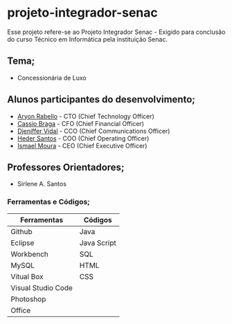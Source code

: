 # projeto-integrador-senac
Esse projeto refere-se ao Projeto Integrador Senac - Exigido para conclusão do curso Técnico em Informática pela instituição Senac.

## Tema;
* Concessionária de Luxo

## Alunos participantes do desenvolvimento;

* <a href="https://github.com/arriaoedu123">Aryon Rabello</a> - CTO (Chief Technology Officer)
* <a href="https://github.com/Cassimbas">Cassio Braga</a> - CFO (Chief Financial Officer)
* <a href="https://github.com/Djenifer-Vidal">Djeniffer Vidal</a> - CCO (Chief Communications Officer)
* <a href="https://github.com/MorcegoH">Heder Santos</a><a href=""></a> - COO (Chief Operating Officer)
* <a href="https://github.com/IsmaelMoura">Ismael Moura</a> - CEO (Chief Executive Officer)

## Professores Orientadores;

* Sirlene A. Santos

### Ferramentas e Códigos;

Ferramentas   | Códigos
--------- | ------
Github | Java
Eclipse | Java Script
Workbench | SQL
MySQL | HTML
Vitual Box  | CSS
Visual Studio Code |
Photoshop |
Office |

          
